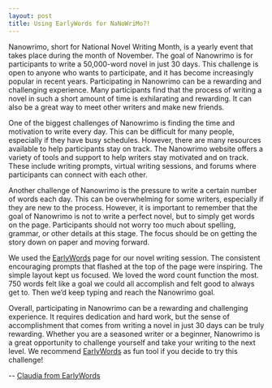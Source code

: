 ```yaml
---
layout: post
title: Using EarlyWords for NaNoWriMo?!
---
```


Nanowrimo, short for National Novel Writing Month, is a yearly event that takes place during the month of November. The goal of Nanowrimo is for participants to write a 50,000-word novel in just 30 days. This challenge is open to anyone who wants to participate, and it has become increasingly popular in recent years.  Participating in Nanowrimo can be a rewarding and challenging experience. Many participants find that the process of writing a novel in such a short amount of time is exhilarating and rewarding. It can also be a great way to meet other writers and make new friends.

One of the biggest challenges of Nanowrimo is finding the time and motivation to write every day. This can be difficult for many people, especially if they have busy schedules. However, there are many resources available to help participants stay on track. The Nanowrimo website offers a variety of tools and support to help writers stay motivated and on track. These include writing prompts, virtual writing sessions, and forums where participants can connect with each other.

Another challenge of Nanowrimo is the pressure to write a certain number of words each day. This can be overwhelming for some writers, especially if they are new to the process. However, it is important to remember that the goal of Nanowrimo is not to write a perfect novel, but to simply get words on the page. Participants should not worry too much about spelling, grammar, or other details at this stage. The focus should be on getting the story down on paper and moving forward.

We used the [EarlyWords](https://earlywords.io/) page for our novel writing session. The consistent encouraging prompts that flashed at the top of the page were inspiring. The simple layout kept us focused. We loved the word count function the most.  750 words felt like a goal we could all accomplish and felt good to always get to.  Then we’d keep typing and reach the Nanowrimo goal. 

Overall, participating in Nanowrimo can be a rewarding and challenging experience. It requires dedication and hard work, but the sense of accomplishment that comes from writing a novel in just 30 days can be truly rewarding. Whether you are a seasoned writer or a beginner, Nanowrimo is a great opportunity to challenge yourself and take your writing to the next level. We recommend [EarlyWords](https://earlywords.io/) as fun tool if you decide to try this challenge!

-- [Claudia from EarlyWords](https://earlywords.io/about)
